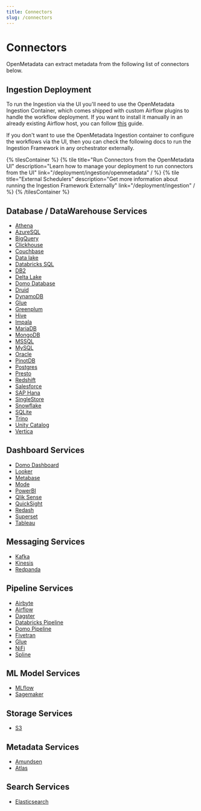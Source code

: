 ```yaml
---
title: Connectors
slug: /connectors
---
```


# Connectors

OpenMetadata can extract metadata from the following list of connectors below.

## Ingestion Deployment

To run the Ingestion via the UI you'll need to use the OpenMetadata Ingestion Container, which comes shipped with
custom Airflow plugins to handle the workflow deployment. If you want to install it manually in an already existing
Airflow host, you can follow [this](/deployment/ingestion/openmetadata) guide.

If you don't want to use the OpenMetadata Ingestion container to configure the workflows via the UI, then you can check
the following docs to run the Ingestion Framework in any orchestrator externally.

{% tilesContainer %}
{% tile
    title="Run Connectors from the OpenMetadata UI"
    description="Learn how to manage your deployment to run connectors from the UI"
    link="/deployment/ingestion/openmetadata"
  / %}
{% tile
    title="External Schedulers"
    description="Get more information about running the Ingestion Framework Externally"
    link="/deployment/ingestion"
  / %}
{% /tilesContainer %}

## Database / DataWarehouse Services

- [Athena](/connectors/database/athena)
- [AzureSQL](/connectors/database/azuresql)
- [BigQuery](/connectors/database/bigquery)
- [Clickhouse](/connectors/database/clickhouse)
- [Couchbase](/connectors/database/couchbase)
- [Data lake](/connectors/database/datalake)
- [Databricks SQL](/connectors/database/databricks)
- [DB2](/connectors/database/db2)
- [Delta Lake](/connectors/database/deltalake)
- [Domo Database](/connectors/database/domo-database)
- [Druid](/connectors/database/druid)
- [DynamoDB](/connectors/database/dynamodb)
- [Glue](/connectors/database/glue)
- [Greenplum](/connectors/database/greenplum)
- [Hive](/connectors/database/hive)
- [Impala](/connectors/database/impala)
- [MariaDB](/connectors/database/mariadb)
- [MongoDB](/connectors/database/mongodb)
- [MSSQL](/connectors/database/mssql)
- [MySQL](/connectors/database/mysql)
- [Oracle](/connectors/database/oracle)
- [PinotDB](/connectors/database/pinotdb)
- [Postgres](/connectors/database/postgres)
- [Presto](/connectors/database/presto)
- [Redshift](/connectors/database/redshift)
- [Salesforce](/connectors/database/salesforce)
- [SAP Hana](/connectors/database/sap-hana)
- [SingleStore](/connectors/database/singlestore)
- [Snowflake](/connectors/database/snowflake)
- [SQLite](/connectors/database/sqlite)
- [Trino](/connectors/database/trino)
- [Unity Catalog](/connectors/database/unity-catalog)
- [Vertica](/connectors/database/vertica)

## Dashboard Services

- [Domo Dashboard](/connectors/dashboard/domo-dashboard)
- [Looker](/connectors/dashboard/looker)
- [Metabase](/connectors/dashboard/metabase)
- [Mode](/connectors/dashboard/mode)
- [PowerBI](/connectors/dashboard/powerbi)
- [Qlik Sense](/connectors/dashboard/qliksense)
- [QuickSight](/connectors/dashboard/quicksight)
- [Redash](/connectors/dashboard/redash)
- [Superset](/connectors/dashboard/superset)
- [Tableau](/connectors/dashboard/tableau)

## Messaging Services

- [Kafka](/connectors/messaging/kafka)
- [Kinesis](/connectors/messaging/kinesis)
- [Redpanda](/connectors/messaging/redpanda)

## Pipeline Services

- [Airbyte](/connectors/pipeline/airbyte)
- [Airflow](/connectors/pipeline/airflow)
- [Dagster](/connectors/pipeline/dagster)
- [Databricks Pipeline](/connectors/pipeline/databricks-pipeline)
- [Domo Pipeline](/connectors/pipeline/domo-pipeline)
- [Fivetran](/connectors/pipeline/fivetran)
- [Glue](/connectors/pipeline/glue-pipeline)
- [NiFi](/connectors/pipeline/nifi)
- [Spline](/connectors/pipeline/spline)

## ML Model Services

- [MLflow](/connectors/ml-model/mlflow)
- [Sagemaker](/connectors/ml-model/sagemaker)

## Storage Services

- [S3](/connectors/storage/s3)

## Metadata Services

- [Amundsen](/connectors/metadata/amundsen)
- [Atlas](/connectors/metadata/atlas)

## Search Services

- [Elasticsearch](/connectors/search/elasticsearch)